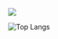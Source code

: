 <a href="https://github.com/anuraghazra/github-readme-stats">
  <img align="center" src="https://github-readme-stats.vercel.app/api?username=TheCulliganMan&count_private=true&show_icons=true&include_all_commits=true&hide_border=true&hide_title=true" />
</a>

![[Top Langs](https://github-readme-stats.vercel.app/api/top-langs/?username=TheCulliganMan&count_private=true&hide=assembly,html,css)](https://github.com/anuraghazra/github-readme-stats)
